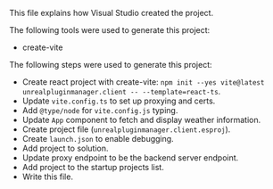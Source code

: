 This file explains how Visual Studio created the project.

The following tools were used to generate this project:

- create-vite

The following steps were used to generate this project:

- Create react project with create-vite: `npm init --yes vite@latest unrealpluginmanager.client -- --template=react-ts`.
- Update `vite.config.ts` to set up proxying and certs.
- Add `@type/node` for `vite.config.js` typing.
- Update `App` component to fetch and display weather information.
- Create project file (`unrealpluginmanager.client.esproj`).
- Create `launch.json` to enable debugging.
- Add project to solution.
- Update proxy endpoint to be the backend server endpoint.
- Add project to the startup projects list.
- Write this file.
